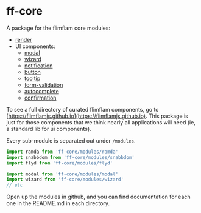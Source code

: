# ff-core

A package for the flimflam core modules:

* [render](https://github.com/jayrbolton/flimflam-render)
* UI components:
  * [modal](/modules/modal)
  * [wizard](/modules/wizard)
  * [notification](/modules/notification)
  * [button](/modules/button)
  * [tooltip](/modules/tooltip)
  * [form-validation](/modules/form-validation)
  * [autocomplete](/modules/autocomplete)
  * [confirmation](/modules/confirmation)


To see a full directory of curated flimflam components, go to
[https://flimflamjs.github.io](https://flimflamjs.github.io). This package is
just for those components that we think nearly all applications will need (ie,
a standard lib for ui components).

Every sub-module is separated out under `/modules`. 

```js
import ramda from 'ff-core/modules/ramda'
import snabbdom from 'ff-core/modules/snabbdom'
import flyd from 'ff-core/modules/flyd'

import modal from 'ff-core/modules/modal'
import wizard from 'ff-core/modules/wizard'
// etc
```

Open up the modules in github, and you can find documentation for each one in the README.md in each directory.



